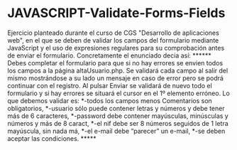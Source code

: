 # JAVASCRIPT-Validate-Forms-Fields
Ejercicio planteado durante el curso de CGS "Desarrollo de aplicaciones web", en el que se deben de validar los campos del formulario mediante JavaScript y el uso de expresiones regulares para su comprobación antes de enviar el formulario. Concretamente el enunciado decia así: ****** Debes completar el formulario para que si no hay errores se envien todos los campos a la página altaUsuario.php. Se validará cada campo al salir del mismo mostrándose a su lado un mensaje en caso de error pero se podrá continuar con el registro. Al pulsar Enviar se validará de nuevo todo el formulario y si hay errores se situará el cursor en el 1º elemento erróneo. Lo que debemos validar es:
*-todos los campos menos Comentarios son obligatorios,
*-usuario sólo puede contener letras y números y debe tener más de 6 caracteres,
*-password debe contener mayúsculas, minúsculas y números y más de 8 caract,
*-el nif debe ser 8 números seguidos de 1 letra mayúscula, sin nada má,
*-el e-mail debe “parecer” un e-mail,
*-se deben aceptar las condiciones. *****
